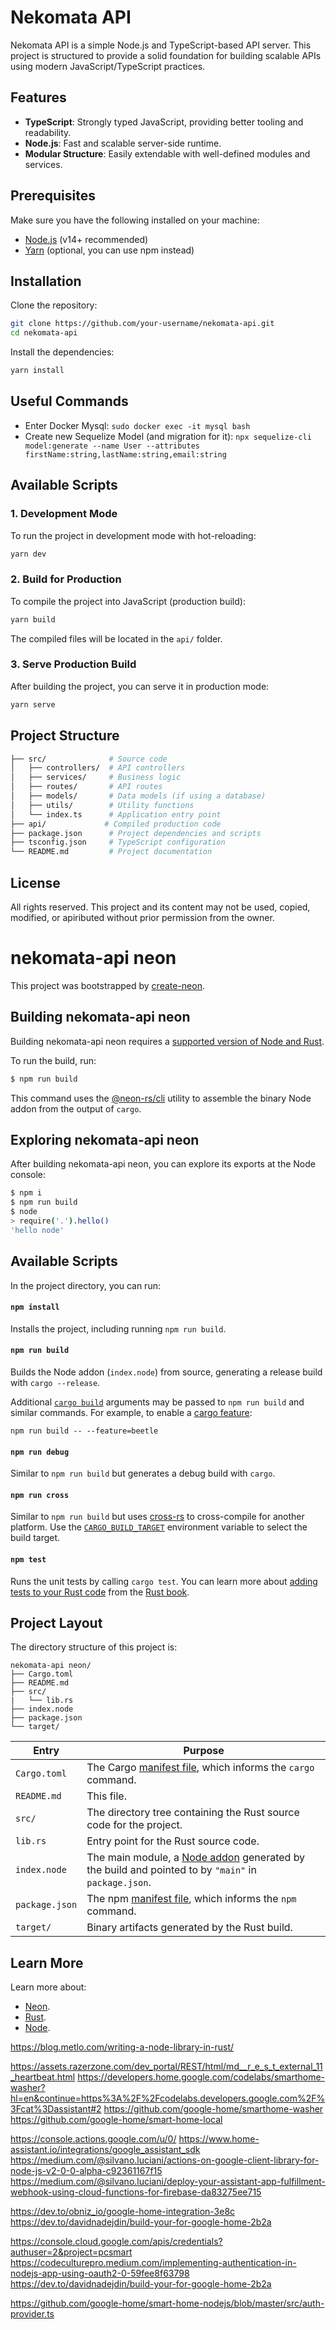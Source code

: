 # Nekomata API

Nekomata API is a simple Node.js and TypeScript-based API server. This project is structured to provide a solid foundation for building scalable APIs using modern JavaScript/TypeScript practices.

## Features

- **TypeScript**: Strongly typed JavaScript, providing better tooling and readability.
- **Node.js**: Fast and scalable server-side runtime.
- **Modular Structure**: Easily extendable with well-defined modules and services.

## Prerequisites

Make sure you have the following installed on your machine:

- [Node.js](https://nodejs.org/en/) (v14+ recommended)
- [Yarn](https://classic.yarnpkg.com/en/docs/install) (optional, you can use npm instead)

## Installation

Clone the repository:

```bash
git clone https://github.com/your-username/nekomata-api.git
cd nekomata-api
```

Install the dependencies:

```bash
yarn install
```

## Useful Commands

* Enter Docker Mysql: `sudo docker exec -it mysql bash`
* Create new Sequelize Model (and migration for it): `npx sequelize-cli model:generate --name User --attributes firstName:string,lastName:string,email:string`


## Available Scripts

### 1. Development Mode

To run the project in development mode with hot-reloading:

```bash
yarn dev
```

### 2. Build for Production

To compile the project into JavaScript (production build):

```bash
yarn build
```

The compiled files will be located in the `api/` folder.

### 3. Serve Production Build

After building the project, you can serve it in production mode:

```bash
yarn serve
```

## Project Structure

```bash
├── src/              # Source code
│   ├── controllers/  # API controllers
│   ├── services/     # Business logic
│   ├── routes/       # API routes
│   ├── models/       # Data models (if using a database)
│   ├── utils/        # Utility functions
│   └── index.ts      # Application entry point
├── api/             # Compiled production code
├── package.json      # Project dependencies and scripts
├── tsconfig.json     # TypeScript configuration
└── README.md         # Project documentation
```

## License

All rights reserved. This project and its content may not be used, copied, modified, or apiributed without prior permission from the owner.




# nekomata-api neon

This project was bootstrapped by [create-neon](https://www.npmjs.com/package/create-neon).

## Building nekomata-api neon

Building nekomata-api neon requires a [supported version of Node and Rust](https://github.com/neon-bindings/neon#platform-support).

To run the build, run:

```sh
$ npm run build
```

This command uses the [@neon-rs/cli](https://www.npmjs.com/package/@neon-rs/cli) utility to assemble the binary Node addon from the output of `cargo`.

## Exploring nekomata-api neon

After building nekomata-api neon, you can explore its exports at the Node console:

```sh
$ npm i
$ npm run build
$ node
> require('.').hello()
'hello node'
```

## Available Scripts

In the project directory, you can run:

#### `npm install`

Installs the project, including running `npm run build`.

#### `npm run build`

Builds the Node addon (`index.node`) from source, generating a release build with `cargo --release`.

Additional [`cargo build`](https://doc.rust-lang.org/cargo/commands/cargo-build.html) arguments may be passed to `npm run build` and similar commands. For example, to enable a [cargo feature](https://doc.rust-lang.org/cargo/reference/features.html):

```
npm run build -- --feature=beetle
```

#### `npm run debug`

Similar to `npm run build` but generates a debug build with `cargo`.

#### `npm run cross`

Similar to `npm run build` but uses [cross-rs](https://github.com/cross-rs/cross) to cross-compile for another platform. Use the [`CARGO_BUILD_TARGET`](https://doc.rust-lang.org/cargo/reference/config.html#buildtarget) environment variable to select the build target.

#### `npm test`

Runs the unit tests by calling `cargo test`. You can learn more about [adding tests to your Rust code](https://doc.rust-lang.org/book/ch11-01-writing-tests.html) from the [Rust book](https://doc.rust-lang.org/book/).

## Project Layout

The directory structure of this project is:

```
nekomata-api neon/
├── Cargo.toml
├── README.md
├── src/
|   └── lib.rs
├── index.node
├── package.json
└── target/
```

| Entry          | Purpose                                                                                                                                  |
|----------------|------------------------------------------------------------------------------------------------------------------------------------------|
| `Cargo.toml`   | The Cargo [manifest file](https://doc.rust-lang.org/cargo/reference/manifest.html), which informs the `cargo` command.                   |
| `README.md`    | This file.                                                                                                                               |
| `src/`         | The directory tree containing the Rust source code for the project.                                                                      |
| `lib.rs`       | Entry point for the Rust source code.                                                                                                          |
| `index.node`   | The main module, a [Node addon](https://nodejs.org/api/addons.html) generated by the build and pointed to by `"main"` in `package.json`. |
| `package.json` | The npm [manifest file](https://docs.npmjs.com/cli/v7/configuring-npm/package-json), which informs the `npm` command.                    |
| `target/`      | Binary artifacts generated by the Rust build.                                                                                            |

## Learn More

Learn more about:

- [Neon](https://neon-bindings.com).
- [Rust](https://www.rust-lang.org).
- [Node](https://nodejs.org).


https://blog.metlo.com/writing-a-node-library-in-rust/



https://assets.razerzone.com/dev_portal/REST/html/md__r_e_s_t_external_11_heartbeat.html
https://developers.home.google.com/codelabs/smarthome-washer?hl=en&continue=https%3A%2F%2Fcodelabs.developers.google.com%2F%3Fcat%3Dassistant#2
https://github.com/google-home/smarthome-washer
https://github.com/google-home/smart-home-local


https://console.actions.google.com/u/0/
https://www.home-assistant.io/integrations/google_assistant_sdk
https://medium.com/@silvano.luciani/actions-on-google-client-library-for-node-js-v2-0-0-alpha-c92361167f15
https://medium.com/@silvano.luciani/deploy-your-assistant-app-fulfillment-webhook-using-cloud-functions-for-firebase-da83275ee715


https://dev.to/obniz_io/google-home-integration-3e8c
https://dev.to/davidnadejdin/build-your-for-google-home-2b2a


https://console.cloud.google.com/apis/credentials?authuser=2&project=pcsmart
https://codeculturepro.medium.com/implementing-authentication-in-nodejs-app-using-oauth2-0-59fee8f63798
https://dev.to/davidnadejdin/build-your-for-google-home-2b2a

https://github.com/google-home/smart-home-nodejs/blob/master/src/auth-provider.ts
